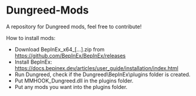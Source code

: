# Dungreed-Mods
A repository for Dungreed mods, feel free to contribute!

How to install mods:
- Download BepInEx_x64_\[...].zip from https://github.com/BepInEx/BepInEx/releases
- Install BepInEx: https://docs.bepinex.dev/articles/user_guide/installation/index.html
- Run Dungreed, check if the Dungreed\BepInEx\plugins folder is created.
- Put MMHOOK_Dungreed.dll in the plugins folder.
- Put any mods you want into the plugins folder.
